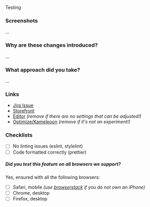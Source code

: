 Testing
### Screenshots

...

### Why are these changes introduced?

...

### What approach did you take?

...

### Links

- [Jira Issue](url)
- [Storefront](url)
- [Editor](url) _(remove if there are no settings that can be adjusted!)_
- [Optimize/Kameleoon](url) _(remove if it's not an experiment!)_

### Checklists

- [ ] No linting issues (eslint, stylelint)
- [ ] Code formatted correctly (prettier)

##### Did you test this feature on all browsers we support?

Yes, ensured with all the following browsers:

- [ ] Safari, mobile _(use [browserstack](https://www.browserstack.com/) if you do not own an iPhone)_
- [ ] Chrome, desktop
- [ ] Firefox, desktop
